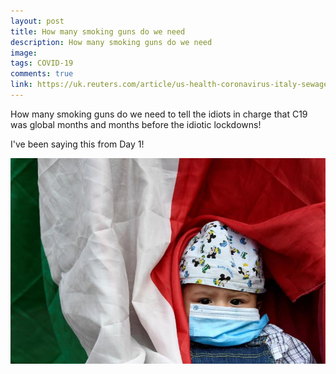 ```yaml
---
layout: post
title: How many smoking guns do we need
description: How many smoking guns do we need
image: 
tags: COVID-19
comments: true
link: https://uk.reuters.com/article/us-health-coronavirus-italy-sewage/italy-sewage-study-suggests-covid-19-was-there-in-december-2019-idUKKBN23Q1J9
---
```

How many smoking guns do we need to tell the idiots in charge that C19
was global months and months before the idiotic lockdowns!

I've been saying this from Day 1!

![](/../../assets/images/post-images/smokinggun/6a0b236c5c7461150eca358e39a0c24b.jpg)
